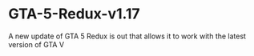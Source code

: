 # GTA-5-Redux-v1.17
A new update of GTA 5 Redux is out that allows it to work with the latest version of GTA V
